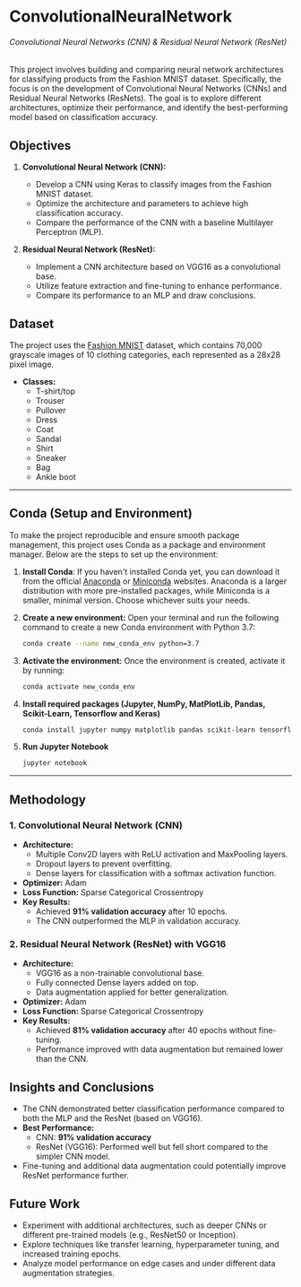 # ConvolutionalNeuralNetwork

###### Convolutional Neural Networks (CNN) & Residual Neural Network (ResNet)

This project involves building and comparing neural network architectures for classifying products from the Fashion MNIST dataset. Specifically, the focus is on the development of Convolutional Neural Networks (CNNs) and Residual Neural Networks (ResNets). The goal is to explore different architectures, optimize their performance, and identify the best-performing model based on classification accuracy.

## Objectives

1. **Convolutional Neural Network (CNN):**
   - Develop a CNN using Keras to classify images from the Fashion MNIST dataset.
   - Optimize the architecture and parameters to achieve high classification accuracy.
   - Compare the performance of the CNN with a baseline Multilayer Perceptron (MLP).

2. **Residual Neural Network (ResNet):**
   - Implement a CNN architecture based on VGG16 as a convolutional base.
   - Utilize feature extraction and fine-tuning to enhance performance.
   - Compare its performance to an MLP and draw conclusions.

## Dataset

The project uses the [Fashion MNIST](https://github.com/zalandoresearch/fashion-mnist) dataset, which contains 70,000 grayscale images of 10 clothing categories, each represented as a 28x28 pixel image.

- **Classes:**
  - T-shirt/top
  - Trouser
  - Pullover
  - Dress
  - Coat
  - Sandal
  - Shirt
  - Sneaker
  - Bag
  - Ankle boot

---

## Conda (Setup and Environment)

To make the project reproducible and ensure smooth package management, this project uses Conda as a package and environment manager. Below are the steps to set up the environment:


1. **Install Conda**:
If you haven't installed Conda yet, you can download it from the official [Anaconda](https://www.anaconda.com/products/individual) or [Miniconda](https://docs.conda.io/en/latest/miniconda.html) websites. Anaconda is a larger distribution with more pre-installed packages, while Miniconda is a smaller, minimal version. Choose whichever suits your needs.

2. **Create a new environment:** Open your terminal and run the following command to create a new Conda environment with Python 3.7:

    ```bash
    conda create --name new_conda_env python=3.7
    ```

3. **Activate the environment:** Once the environment is created, activate it by running:

    ```bash
    conda activate new_conda_env
    ```

4. **Install required packages (Jupyter, NumPy, MatPlotLib, Pandas, Scikit-Learn, Tensorflow and Keras)**

    ```bash
    conda install jupyter numpy matplotlib pandas scikit-learn tensorflow keras
    ```

5. **Run Jupyter Notebook**

    ```bash
    jupyter notebook
    ```

---

## Methodology

### 1. Convolutional Neural Network (CNN)
- **Architecture:**
  - Multiple Conv2D layers with ReLU activation and MaxPooling layers.
  - Dropout layers to prevent overfitting.
  - Dense layers for classification with a softmax activation function.
- **Optimizer:** Adam
- **Loss Function:** Sparse Categorical Crossentropy
- **Key Results:**
  - Achieved **91% validation accuracy** after 10 epochs.
  - The CNN outperformed the MLP in validation accuracy.

### 2. Residual Neural Network (ResNet) with VGG16
- **Architecture:**
  - VGG16 as a non-trainable convolutional base.
  - Fully connected Dense layers added on top.
  - Data augmentation applied for better generalization.
- **Optimizer:** Adam
- **Loss Function:** Sparse Categorical Crossentropy
- **Key Results:**
  - Achieved **81% validation accuracy** after 40 epochs without fine-tuning.
  - Performance improved with data augmentation but remained lower than the CNN.

## Insights and Conclusions

- The CNN demonstrated better classification performance compared to both the MLP and the ResNet (based on VGG16).
- **Best Performance:**
  - CNN: **91% validation accuracy**
  - ResNet (VGG16): Performed well but fell short compared to the simpler CNN model.
- Fine-tuning and additional data augmentation could potentially improve ResNet performance further.

## Future Work

- Experiment with additional architectures, such as deeper CNNs or different pre-trained models (e.g., ResNet50 or Inception).
- Explore techniques like transfer learning, hyperparameter tuning, and increased training epochs.
- Analyze model performance on edge cases and under different data augmentation strategies.